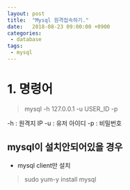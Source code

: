 ```yaml
---
layout: post
title:  "Mysql 원격접속하기."
date:   2018-08-23 09:00:00 +0900
categories:
 - database
tags: 
 - mysql
---
```


# 1. 명령어

> mysql -h 127.0.0.1 -u USER_ID -p 

-h : 원격지 IP
-u : 유저 아이디
-p : 비밀번호

## mysql이 설치안되어있을 경우
- mysql client만 설치

> sudo yum-y install mysql


